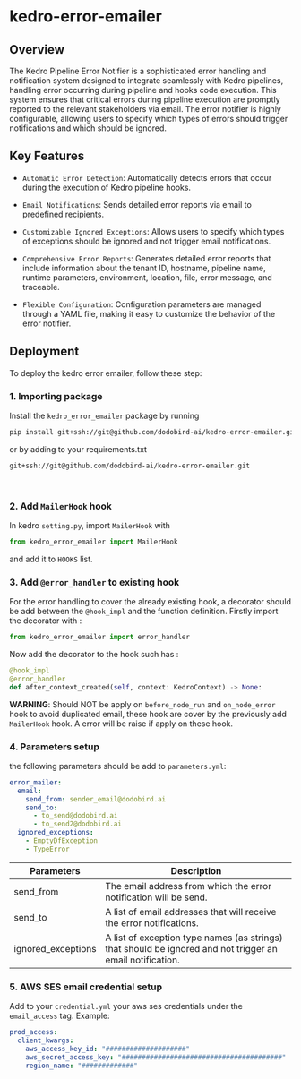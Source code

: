 # kedro-error-emailer

## Overview

The Kedro Pipeline Error Notifier is a sophisticated error handling and notification system designed to integrate seamlessly with Kedro pipelines, handling error occurring during pipeline and hooks code execution. This system ensures that critical errors during pipeline execution are promptly reported to the relevant stakeholders via email. The error notifier is highly configurable, allowing users to specify which types of errors should trigger notifications and which should be ignored.


## Key Features
* `Automatic Error Detection`: Automatically detects errors that occur during the execution of Kedro pipeline hooks.<br>

* `Email Notifications`: Sends detailed error reports via email to predefined recipients. <br>

* `Customizable Ignored Exceptions`: Allows users to specify which types of exceptions should be ignored and not trigger email notifications.<br>

* `Comprehensive Error Reports`: Generates detailed error reports that include information about the tenant ID, hostname, pipeline name, runtime parameters, environment, location, file, error message, and traceable.<br>

* `Flexible Configuration`: Configuration parameters are managed through a YAML file, making it easy to customize the behavior of the error notifier.

## Deployment
To deploy the kedro error emailer, follow these step:

### 1. Importing package

Install the `kedro_error_emailer` package by running 
```bash
pip install git+ssh://git@github.com/dodobird-ai/kedro-error-emailer.git
```
or by adding to your requirements.txt
```txt
git+ssh://git@github.com/dodobird-ai/kedro-error-emailer.git
```
<br>

### 2. Add `MailerHook` hook
In kedro `setting.py`, import `MailerHook` with 
```Python
from kedro_error_emailer import MailerHook
```
and add it to `HOOKS` list.<br>


### 3. Add `@error_handler` to existing hook
For the error handling to cover the already existing hook, a decorator should be add between the  `@hook_impl` and the function definition.
Firstly import the decorator with :
```python
from kedro_error_emailer import error_handler
```
Now add the decorator to the hook such has :
```python
@hook_impl
@error_handler
def after_context_created(self, context: KedroContext) -> None:
```
__WARNING__: Should NOT be apply on `before_node_run` and `on_node_error` hook to avoid duplicated email, these hook are cover by the previously add `MailerHook` hook. A error will be raise if apply on these hook.

### 4. Parameters setup
the following parameters should be add to `parameters.yml`:
```yaml
error_mailer:
  email:
    send_from: sender_email@dodobird.ai
    send_to:
      - to_send@dodobird.ai
      - to_send2@dodobird.ai
  ignored_exceptions:
    - EmptyDfException
    - TypeError
```
Parameters | Description
-------- | -------
send_from | The email address from which the error notification will be send.
send_to | A list of email addresses that will receive the error notifications.
ignored_exceptions | A list of exception type names (as strings) that should be ignored and not trigger an email notification.

### 5. AWS SES email credential setup
Add to your `credential.yml` your aws ses credentials under the `email_access` tag. Example:
```yaml
prod_access:
  client_kwargs: 
    aws_access_key_id: "####################"
    aws_secret_access_key: "########################################"
    region_name: "#############"
```

